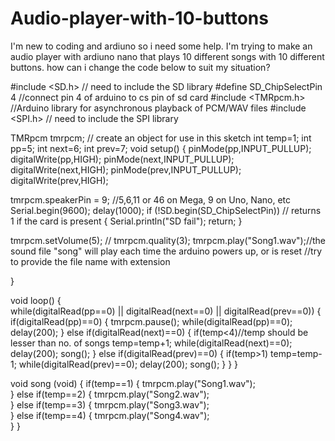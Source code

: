 # Audio-player-with-10-buttons
I'm new to coding and ardiuno so i need some help. I'm trying to make an audio player with ardiuno nano that plays 10 different songs with 10 different buttons.
how can i change the code below to suit my situation?

#include <SD.h> // need to include the SD library
#define SD_ChipSelectPin 4 //connect pin 4 of arduino to cs pin of sd card
#include <TMRpcm.h> //Arduino library for asynchronous playback of PCM/WAV files
#include <SPI.h> //  need to include the SPI library

TMRpcm tmrpcm; // create an object for use in this sketch
int temp=1;
int pp=5;
int next=6;
int prev=7;
void setup()
{ 
 pinMode(pp,INPUT_PULLUP);
 digitalWrite(pp,HIGH);
 pinMode(next,INPUT_PULLUP);
 digitalWrite(next,HIGH);
 pinMode(prev,INPUT_PULLUP);
 digitalWrite(prev,HIGH);
 
 tmrpcm.speakerPin = 9; //5,6,11 or 46 on Mega, 9 on Uno, Nano, etc
 Serial.begin(9600);
 delay(1000);
 if (!SD.begin(SD_ChipSelectPin)) // returns 1 if the card is present
 {
  Serial.println("SD fail");
  return;
 }

 tmrpcm.setVolume(5); //
 tmrpcm.quality(3);
 tmrpcm.play("Song1.wav");//the sound file "song" will play each time the arduino powers up, or is reset
                          //try to provide the file name with extension
                     
}


void loop()
{  
  while(digitalRead(pp==0) || digitalRead(next==0) || digitalRead(prev==0))
  {
    if(digitalRead(pp)==0)
    {
      tmrpcm.pause();
      while(digitalRead(pp)==0);
      delay(200);
    }
    else if(digitalRead(next)==0)
    {
      if(temp<4)//temp should be lesser than no. of songs 
      temp=temp+1;
      while(digitalRead(next)==0);
      delay(200);
      song();
    }
    else if(digitalRead(prev)==0)
    {
      if(temp>1)
      temp=temp-1;
      while(digitalRead(prev)==0);
      delay(200);
      song();
    }
  }
}

void song (void)
{
if(temp==1)
{
tmrpcm.play("Song1.wav");  
}
  else if(temp==2)
  {
    tmrpcm.play("Song2.wav");  
  }
  else if(temp==3)
  {
    tmrpcm.play("Song3.wav");  
  }
  else if(temp==4)
  {
    tmrpcm.play("Song4.wav");  
  }
}
